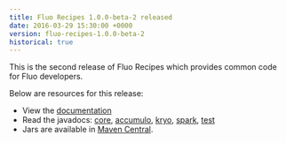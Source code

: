 ```yaml
---
title: Fluo Recipes 1.0.0-beta-2 released
date: 2016-03-29 15:30:00 +0000
version: fluo-recipes-1.0.0-beta-2
historical: true
---
```


This is the second release of Fluo Recipes which provides common code for Fluo developers.

Below are resources for this release:

* View the [documentation][docs]
* Read the javadocs: <a href="{{ site.old_api_base }}/fluo-recipes-core/1.0.0-beta-2/" target="_blank">core</a>, <a href="{{ site.old_api_base }}/fluo-recipes-accumulo/1.0.0-beta-2/" target="_blank">accumulo</a>, <a href="{{ site.old_api_base }}/fluo-recipes-kryo/1.0.0-beta-2/" target="_blank">kryo</a>, <a href="{{ site.old_api_base }}/fluo-recipes-spark/1.0.0-beta-2/" target="_blank">spark</a>, <a href="{{ site.old_api_base }}/fluo-recipes-test/1.0.0-beta-2/" target="_blank">test</a>
* Jars are available in [Maven Central][central].

[docs]: /docs/fluo-recipes/1.0.0-beta-2
[central]: http://search.maven.org/#search|ga|1|fluo-recipes
